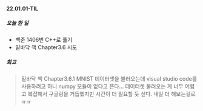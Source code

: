 #### 22.01.01-TIL

##### 오늘 한 일

- 백준 1406번 C++로 풀기
- 밑바닥 책 Chapter3.6 시도



##### 회고

> 밑바닥 책 Chapter3.6.1 MNIST 데이터셋을 불러오는데 visual studio code를 사용하려고 하니 numpy 모듈이 없다고 뜬다... 데이터셋 불러오는 게 너무 어렵고 복잡해서 구글링을 거듭했지만 시간이 더 필요할 듯 싶다. 내일 더 해보는걸로 ㅠㅠ




